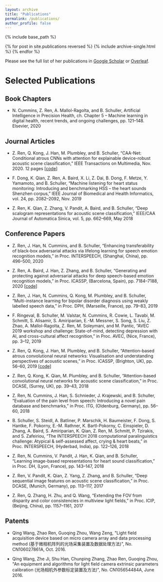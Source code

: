 ```yaml
---
layout: archive
title: "Publications"
permalink: /publications/
author_profile: false
---
```

{% include base_path %}

{% for post in site.publications reversed %}
  {% include archive-single.html %}
{% endfor %}

Please see the full list of her publications in <a href="https://scholar.google.com/citations?user=Klrd5CQAAAAJ&hl=en&oi=ao" target="_blank">Google Scholar</a> or <a href="https://www.overleaf.com/read/ntwkbkrzrgxx" target="_blank">Overleaf</a>.

# Selected Publications
## Book Chapters
* N. Cummins, Z. Ren, A. Mallol-Ragolta, and B. Schuller, Artificial Intelligence in Precision Health, ch. Chapter 5 – Machine learning in digital health, recent trends, and ongoing challenges, pp. 121–148. Elsevier, 2020

## Journal Articles
* Z. Ren, Q. Kong, J. Han, M. Plumbley, and B. Schuller, “CAA-Net: Conditional atrous CNNs with attention for explainable device-robust acoustic scene classification,” IEEE Transactions on Multimedia, Nov. 2020. 12 pages [<a href="https://github.com/EIHW/CAANet_DCASE_ASC" target="_blank">code</a>]

* F. Dong, K. Qian, Z. Ren, A. Baird, X. Li, Z. Dai, B. Dong, F. Metze, Y. Yamamoto, and B. Schuller, “Machine listening for heart status monitoring: Introducing and benchmarking HSS – the heart sounds Shenzhen corpus,” IEEE Journal of Biomedical and Health Informatics, vol. 24, pp. 2082–2092, Nov. 2019

* Z. Ren, K. Qian, Z. Zhang, V. Pandit, A. Baird, and B. Schuller, “Deep scalogram representations for acoustic scene classification,” IEEE/CAA Journal of Automatica Sinica, vol. 5, pp. 662–669, May 2018

## Conference Papers
* Z. Ren, J. Han, N. Cummins, and B. Schuller, “Enhancing transferability of black-box adversarial attacks via lifelong learning for speech emotion recognition models,” in Proc. INTERSPEECH, (Shanghai, China), pp. 496–500, 2020

* Z. Ren, A. Baird, J. Han, Z. Zhang, and B. Schuller, “Generating and protecting against adversarial attacks for deep speech-based emotion recognition models,” in Proc. ICASSP, (Barcelona, Spain), pp. 7184–7188, 2020 [<a href="https://github.com/EIHW/Adversarial_Attacks_for_SER" target="_blank">code</a>]

* Z. Ren, J. Han, N. Cummins, Q. Kong, M. Plumbley, and B. Schuller, “Multi-instance learning for bipolar disorder diagnosis using weakly labelled speech data,” in Proc. DPH, (Marseille, France), pp. 79–83, 2019

* F. Ringeval, B. Schuller, M. Valstar, N. Cummins, R. Cowie, L. Tavabi, M. Schmitt, S. Alisamir, S. Amiriparian, E.-M. Messner, S. Song, S. Liu, Z. Zhao, A. Mallol-Ragolta, Z. Ren, M. Soleymani, and M. Pantic, “AVEC 2019 workshop and challenge: State-of-mind, detecting depression with AI, and cross-cultural affect recognition,” in Proc. AVEC, (Nice, France), pp. 3–12, 2019

* Z. Ren, Q. Kong, J. Han, M. Plumbley, and B. Schuller, “Attention-based atrous convolutional neural networks: Visualisation and understanding perspectives of acoustic scenes,” in Proc. ICASSP, (Brighton, UK), pp. 56–60, 2019 [<a href="https://github.com/EIHW/Attention-based_Atrous_CNN" target="_blank">code</a>]

* Z. Ren, Q. Kong, K. Qian, M. Plumbley, and B. Schuller, “Attention-based convolutional neural networks for acoustic scene classification,” in Proc. DCASE, (Surrey, UK), pp. 39–43, 2018

* Z. Ren, N. Cummins, J. Han, S. Schnieder, J. Krajewski, and B. Schuller, “Evaluation of the pain level from speech: Introducing a novel pain database and benchmarks,” in Proc. ITG, (Oldenburg, Germany), pp. 56–60, 2018

* B. Schuller, S. Steidl, A. Batliner, P. Marschik, H. Baumeister, F. Dong, S. Hantke, F. Pokorny, E.-M. Rathner, K. Bartl-Pokorny, C. Einspieler, D. Zhang, A. Baird, S. Amiriparian, K. Qian, Z. Ren, M. Schmitt, P. Tzirakis, and S. Zafeiriou, “The INTERSPEECH 2018 computational paralinguistics challenge: Atypical & self-assessed affect, crying & heart beats,” in Proc. INTERSPEECH, (Hyderbad, India), pp. 122–126, 2018

* Z. Ren, N. Cummins, V. Pandit, J. Han, K. Qian, and B. Schuller, “Learning image-based representations for heart sound classification,” in Proc. DH, (Lyon, France), pp. 143–147, 2018

* Z. Ren, V. Pandit, K. Qian, Z. Yang, Z. Zhang, and B. Schuller, “Deep sequential image features on acoustic scene classification,” in Proc. DCASE, (Munich, Germany), pp. 113–117, 2017

* Z. Ren, Q. Zhang, H. Zhu, and Q. Wang, “Extending the FOV from disparity and color consistencies in multiview light fields,” in Proc. ICIP, (Beijing, China), pp. 1157–1161, 2017

## Patents
* Qing Wang, Zhao Ren, Guoqing Zhou, Wang Zeng, "Light field acquisition device based on micro camera array and data processing method (基于微相机阵列的光场采集装置及数据处理方法)", No. CN106027861A, Oct. 2016.

* Qing Wang, Zhe Ji, Shu Han, Chunping Zhang, Zhao Ren, Guoqing Zhou, "An equipment and algorithms for light field camera extrinsic parameters calibration (光场相机外参数标定装置及方法)", No. CN105654484A, June 2016.


